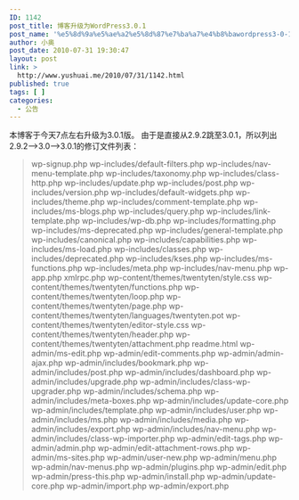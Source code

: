 ```yaml
---
ID: 1142
post_title: 博客升级为WordPress3.0.1
post_name: '%e5%8d%9a%e5%ae%a2%e5%8d%87%e7%ba%a7%e4%b8%bawordpress3-0-1'
author: 小奥
post_date: 2010-07-31 19:30:47
layout: post
link: >
  http://www.yushuai.me/2010/07/31/1142.html
published: true
tags: [ ]
categories:
  - 公告
---
```

本博客于今天7点左右升级为3.0.1版。<!--more-->
由于是直接从2.9.2跳至3.0.1，所以列出2.9.2—&gt;3.0—&gt;3.0.1的修订文件列表：
<blockquote>wp-signup.php
wp-includes/default-filters.php
wp-includes/nav-menu-template.php
wp-includes/taxonomy.php
wp-includes/class-http.php
wp-includes/update.php
wp-includes/post.php
wp-includes/version.php
wp-includes/default-widgets.php
wp-includes/theme.php
wp-includes/comment-template.php
wp-includes/ms-blogs.php
wp-includes/query.php
wp-includes/link-template.php
wp-includes/wp-db.php
wp-includes/formatting.php
wp-includes/ms-deprecated.php
wp-includes/general-template.php
wp-includes/canonical.php
wp-includes/capabilities.php
wp-includes/ms-load.php
wp-includes/classes.php
wp-includes/deprecated.php
wp-includes/kses.php
wp-includes/ms-functions.php
wp-includes/meta.php
wp-includes/nav-menu.php
wp-app.php
xmlrpc.php
wp-content/themes/twentyten/style.css
wp-content/themes/twentyten/functions.php
wp-content/themes/twentyten/loop.php
wp-content/themes/twentyten/page.php
wp-content/themes/twentyten/languages/twentyten.pot
wp-content/themes/twentyten/editor-style.css
wp-content/themes/twentyten/header.php
wp-content/themes/twentyten/attachment.php
readme.html
wp-admin/ms-edit.php
wp-admin/edit-comments.php
wp-admin/admin-ajax.php
wp-admin/includes/bookmark.php
wp-admin/includes/post.php
wp-admin/includes/dashboard.php
wp-admin/includes/upgrade.php
wp-admin/includes/class-wp-upgrader.php
wp-admin/includes/schema.php
wp-admin/includes/meta-boxes.php
wp-admin/includes/update-core.php
wp-admin/includes/template.php
wp-admin/includes/user.php
wp-admin/includes/ms.php
wp-admin/includes/media.php
wp-admin/includes/export.php
wp-admin/includes/nav-menu.php
wp-admin/includes/class-wp-importer.php
wp-admin/edit-tags.php
wp-admin/admin.php
wp-admin/edit-attachment-rows.php
wp-admin/ms-sites.php
wp-admin/user-new.php
wp-admin/menu.php
wp-admin/nav-menus.php
wp-admin/plugins.php
wp-admin/edit.php
wp-admin/press-this.php
wp-admin/install.php
wp-admin/update-core.php
wp-admin/import.php
wp-admin/export.php</blockquote>